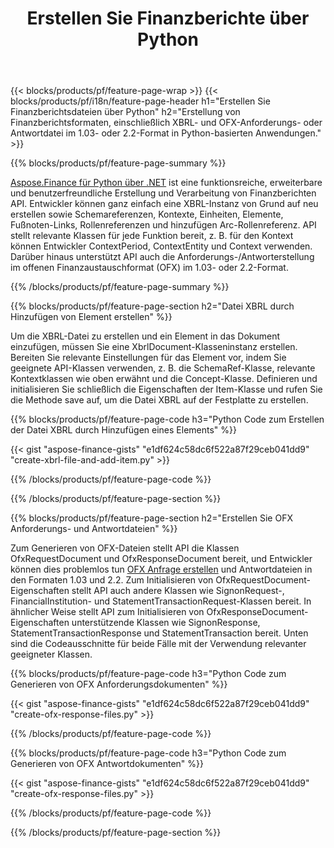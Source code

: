 ﻿---
title: Erstellen Sie Finanzberichte über Python
url: /de/python-net/create/
description:  Python-Code zum Erstellen von Finanzberichten in XBRL und OFX Anforderungs- oder Antwortdateien über die Python-Bibliothek.
---
{{< blocks/products/pf/feature-page-wrap >}}
{{< blocks/products/pf/i18n/feature-page-header h1="Erstellen Sie Finanzberichtsdateien über Python" h2="Erstellung von Finanzberichtsformaten, einschließlich XBRL- und OFX-Anforderungs- oder Antwortdatei im 1.03- oder 2.2-Format in Python-basierten Anwendungen." >}}

{{% blocks/products/pf/feature-page-summary %}}

[Aspose.Finance für Python über .NET](https://products.aspose.com/finance/python-net/) ist eine funktionsreiche, erweiterbare und benutzerfreundliche Erstellung und Verarbeitung von Finanzberichten API. Entwickler können ganz einfach eine XBRL-Instanz von Grund auf neu erstellen sowie Schemareferenzen, Kontexte, Einheiten, Elemente, Fußnoten-Links, Rollenreferenzen und hinzufügen 
Arc-Rollenreferenz. API stellt relevante Klassen für jede Funktion bereit, z. B. für den Kontext können Entwickler ContextPeriod, ContextEntity und Context verwenden. 
Darüber hinaus unterstützt API auch die Anforderungs-/Antworterstellung im offenen Finanzaustauschformat (OFX) im 1.03- oder 2.2-Format.

{{% /blocks/products/pf/feature-page-summary %}}

{{% blocks/products/pf/feature-page-section h2="Datei XBRL durch Hinzufügen von Element erstellen" %}}

Um die XBRL-Datei zu erstellen und ein Element in das Dokument einzufügen, müssen Sie eine XbrlDocument-Klasseninstanz erstellen. Bereiten Sie relevante Einstellungen für das Element vor, indem Sie geeignete API-Klassen verwenden, z. B. die SchemaRef-Klasse, relevante Kontextklassen wie oben erwähnt und die Concept-Klasse. Definieren und initialisieren Sie schließlich die Eigenschaften der Item-Klasse und rufen Sie die Methode save auf, um die Datei XBRL auf der Festplatte zu erstellen.

{{% blocks/products/pf/feature-page-code h3="Python Code zum Erstellen der Datei XBRL durch Hinzufügen eines Elements" %}}

{{< gist "aspose-finance-gists" "e1df624c58dc6f522a87f29ceb041dd9" "create-xbrl-file-and-add-item.py" >}} 

{{% /blocks/products/pf/feature-page-code %}}

{{% /blocks/products/pf/feature-page-section %}}

{{% blocks/products/pf/feature-page-section h2="Erstellen Sie OFX Anforderungs- und Antwortdateien" %}}


Zum Generieren von OFX-Dateien stellt API die Klassen OfxRequestDocument und OfxResponseDocument bereit, und Entwickler können dies problemlos tun [OFX Anfrage erstellen](https://products.aspose.com/finance/python-net/create/ofx-request/) und Antwortdateien in den Formaten 1.03 und 2.2. Zum Initialisieren von OfxRequestDocument-Eigenschaften stellt API auch andere Klassen wie SignonRequest-, FinancialInstitution- und StatementTransactionRequest-Klassen bereit. In ähnlicher Weise stellt API zum Initialisieren von OfxResponseDocument-Eigenschaften unterstützende Klassen wie SignonResponse, StatementTransactionResponse und StatementTransaction bereit. Unten sind die Codeausschnitte für beide Fälle mit der Verwendung relevanter geeigneter Klassen.

{{% blocks/products/pf/feature-page-code h3="Python Code zum Generieren von OFX Anforderungsdokumenten" %}}

{{< gist "aspose-finance-gists" "e1df624c58dc6f522a87f29ceb041dd9" "create-ofx-response-files.py" >}} 

{{% /blocks/products/pf/feature-page-code %}}

{{% blocks/products/pf/feature-page-code h3="Python Code zum Generieren von OFX Antwortdokumenten" %}}

{{< gist "aspose-finance-gists" "e1df624c58dc6f522a87f29ceb041dd9" "create-ofx-response-files.py" >}} 

{{% /blocks/products/pf/feature-page-code %}}

{{% /blocks/products/pf/feature-page-section %}}